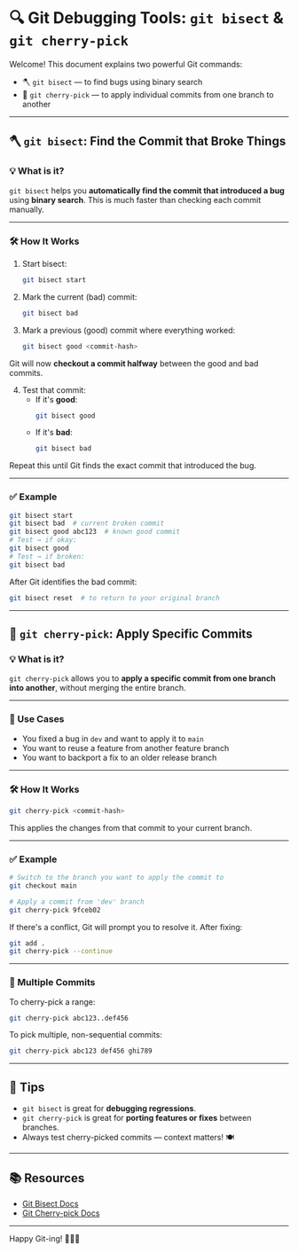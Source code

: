# 🔍 Git Debugging Tools: `git bisect` & `git cherry-pick`

Welcome! This document explains two powerful Git commands:

- 🪓 `git bisect` — to find bugs using binary search
- 🍒 `git cherry-pick` — to apply individual commits from one branch to another

---

## 🪓 `git bisect`: Find the Commit that Broke Things

### 💡 What is it?

`git bisect` helps you **automatically find the commit that introduced a bug** using **binary search**. This is much faster than checking each commit manually.

---

### 🛠️ How It Works

1. Start bisect:
   ```bash
   git bisect start
   ```

2. Mark the current (bad) commit:
   ```bash
   git bisect bad
   ```

3. Mark a previous (good) commit where everything worked:
   ```bash
   git bisect good <commit-hash>
   ```

Git will now **checkout a commit halfway** between the good and bad commits.

4. Test that commit:
   - If it's **good**:
     ```bash
     git bisect good
     ```
   - If it's **bad**:
     ```bash
     git bisect bad
     ```

Repeat this until Git finds the exact commit that introduced the bug.

---

### ✅ Example
```bash
git bisect start
git bisect bad  # current broken commit
git bisect good abc123  # known good commit
# Test → if okay:
git bisect good
# Test → if broken:
git bisect bad
```

After Git identifies the bad commit:

```bash
git bisect reset  # to return to your original branch
```

---

## 🍒 `git cherry-pick`: Apply Specific Commits

### 💡 What is it?

`git cherry-pick` allows you to **apply a specific commit from one branch into another**, without merging the entire branch.

---

### 📌 Use Cases

- You fixed a bug in `dev` and want to apply it to `main`
- You want to reuse a feature from another feature branch
- You want to backport a fix to an older release branch

---

### 🛠️ How It Works

```bash
git cherry-pick <commit-hash>
```

This applies the changes from that commit to your current branch.

---

### ✅ Example

```bash
# Switch to the branch you want to apply the commit to
git checkout main

# Apply a commit from 'dev' branch
git cherry-pick 9fceb02
```

If there's a conflict, Git will prompt you to resolve it. After fixing:

```bash
git add .
git cherry-pick --continue
```

---

### 🔁 Multiple Commits

To cherry-pick a range:
```bash
git cherry-pick abc123..def456
```

To pick multiple, non-sequential commits:
```bash
git cherry-pick abc123 def456 ghi789
```

---

## 🧠 Tips

- `git bisect` is great for **debugging regressions**.
- `git cherry-pick` is great for **porting features or fixes** between branches.
- Always test cherry-picked commits — context matters! 🍽️

---

## 📚 Resources

- [Git Bisect Docs](https://git-scm.com/docs/git-bisect)
- [Git Cherry-pick Docs](https://git-scm.com/docs/git-cherry-pick)

---

Happy Git-ing! 🧑‍💻🚀
